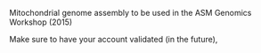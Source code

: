 Mitochondrial genome assembly to be used in the ASM Genomics Workshop (2015)

Make sure to have your account validated (in the future),
